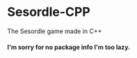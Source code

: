 # Sesordle-CPP
The Sesordle game made in C++

#### I'm sorry for no package info I'm too lazy. ####
